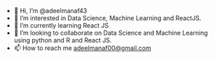 - 👋 Hi, I’m @adeelmanaf43
- 👀 I’m interested in Data Science, Machine Learning and ReactJS.
- 🌱 I’m currently learning React JS
- 💞️ I’m looking to collaborate on Data Science and Machine Learning using python and R and React JS.
- 📫 How to reach me adeelmanaf00@gmail.com

<!---
adeelmanaf43/adeelmanaf43 is a ✨ special ✨ repository because its `README.md` (this file) appears on your GitHub profile.
You can click the Preview link to take a look at your changes.
--->
